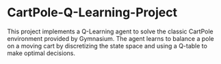 # CartPole-Q-Learning-Project
This project implements a Q-Learning agent to solve the classic CartPole environment provided by Gymnasium. The agent learns to balance a pole on a moving cart by discretizing the state space and using a Q-table to make optimal decisions.
